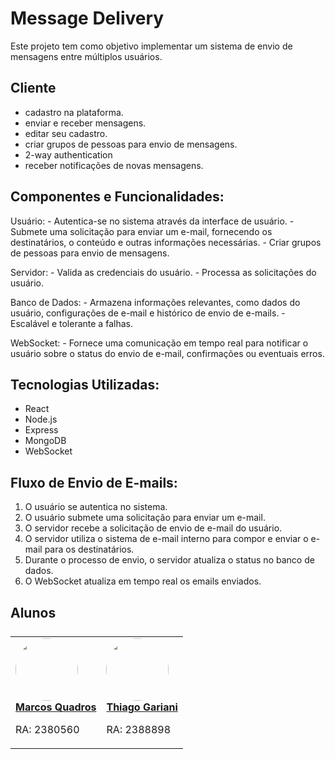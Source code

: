 # Message Delivery

Este projeto tem como objetivo implementar um sistema de envio de mensagens entre múltiplos usuários.

## Cliente

- cadastro na plataforma.
- enviar e receber mensagens.
- editar seu cadastro.
- criar grupos de pessoas para envio de mensagens.
- 2-way authentication
- receber notificações de novas mensagens.

## Componentes e Funcionalidades:

Usuário:
    - Autentica-se no sistema através da interface de usuário.
    - Submete uma solicitação para enviar um e-mail, fornecendo os destinatários, o conteúdo e outras informações necessárias.
    - Criar grupos de pessoas para envio de mensagens.

Servidor:
    - Valida as credenciais do usuário.
    - Processa as solicitações do usuário.

Banco de Dados:
    - Armazena informações relevantes, como dados do usuário, configurações de e-mail e histórico de envio de e-mails.
    - Escalável e tolerante a falhas.

WebSocket:
    - Fornece uma comunicação em tempo real para notificar o usuário sobre o status do envio de e-mail, confirmações ou eventuais erros.


## Tecnologias Utilizadas:

- React
- Node.js
- Express
- MongoDB
- WebSocket


## Fluxo de Envio de E-mails:

1. O usuário se autentica no sistema.
2. O usuário submete uma solicitação para enviar um e-mail.
3. O servidor recebe a solicitação de envio de e-mail do usuário.
4. O servidor utiliza o sistema de e-mail interno para compor e enviar o e-mail para os destinatários.
5. Durante o processo de envio, o servidor atualiza o status no banco de dados.
6. O WebSocket atualiza em tempo real os emails enviados.

## Alunos

<table style="display: flex; align-items: center;  flex-direction: row; gap: 10px;" ><tr>

<td><a href="https://github.com/marcosquadross/">
 <img style="border-radius: 50%;" src="https://avatars.githubusercontent.com/u/98984018?v=4" width="100px;" alt=""/>
<br />
 <b>Marcos Quadros
</b>
 </a> <a href="https://github.com/marcosquadross/" title="Repositório Marcos Quadros"></a>

RA: 2380560</td>


<td><a href="https://github.com/thiagogquinto">
 <img style="border-radius: 50%;" src="https://avatars.githubusercontent.com/u/95106865?v=4" width="100px;" alt=""/>
<br />
 <b>Thiago Gariani
</b>
 </a> <a href="https://github.com/thiagogquinto" title="Repositório Thiago Gariani"></a>

RA: 2388898</td>

</tr></table>
